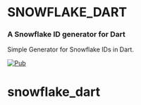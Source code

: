 # SNOWFLAKE_DART

### A Snowflake ID generator for Dart

Simple Generator for Snowflake IDs in Dart.

[![Pub](https://img.shields.io/pub/v/snowflake_dart.svg)](https://pub.dev/packages/snowflake_dart)
# snowflake_dart
